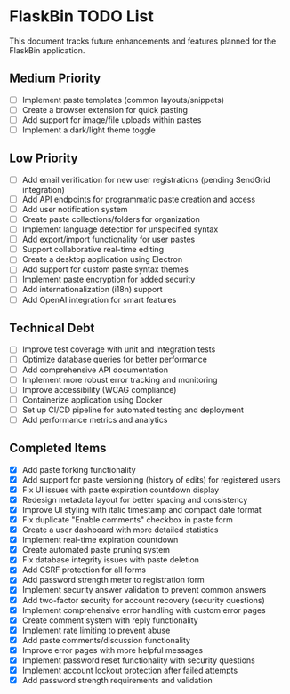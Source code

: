 # FlaskBin TODO List

This document tracks future enhancements and features planned for the FlaskBin application.

## Medium Priority

- [ ] Implement paste templates (common layouts/snippets)
- [ ] Create a browser extension for quick pasting
- [ ] Add support for image/file uploads within pastes
- [ ] Implement a dark/light theme toggle

## Low Priority

- [ ] Add email verification for new user registrations (pending SendGrid integration)
- [ ] Add API endpoints for programmatic paste creation and access
- [ ] Add user notification system
- [ ] Create paste collections/folders for organization
- [ ] Implement language detection for unspecified syntax
- [ ] Add export/import functionality for user pastes
- [ ] Support collaborative real-time editing
- [ ] Create a desktop application using Electron
- [ ] Add support for custom paste syntax themes
- [ ] Implement paste encryption for added security
- [ ] Add internationalization (i18n) support
- [ ] Add OpenAI integration for smart features

## Technical Debt

- [ ] Improve test coverage with unit and integration tests
- [ ] Optimize database queries for better performance
- [ ] Add comprehensive API documentation
- [ ] Implement more robust error tracking and monitoring
- [ ] Improve accessibility (WCAG compliance)
- [ ] Containerize application using Docker
- [ ] Set up CI/CD pipeline for automated testing and deployment
- [ ] Add performance metrics and analytics

## Completed Items

- [x] Add paste forking functionality
- [x] Add support for paste versioning (history of edits) for registered users
- [x] Fix UI issues with paste expiration countdown display
- [x] Redesign metadata layout for better spacing and consistency
- [x] Improve UI styling with italic timestamp and compact date format
- [x] Fix duplicate "Enable comments" checkbox in paste form
- [x] Create a user dashboard with more detailed statistics
- [x] Implement real-time expiration countdown
- [x] Create automated paste pruning system
- [x] Fix database integrity issues with paste deletion
- [x] Add CSRF protection for all forms
- [x] Add password strength meter to registration form
- [x] Implement security answer validation to prevent common answers
- [x] Add two-factor security for account recovery (security questions)
- [x] Implement comprehensive error handling with custom error pages
- [x] Create comment system with reply functionality
- [x] Implement rate limiting to prevent abuse
- [x] Add paste comments/discussion functionality
- [x] Improve error pages with more helpful messages
- [x] Implement password reset functionality with security questions
- [x] Implement account lockout protection after failed attempts
- [x] Add password strength requirements and validation
